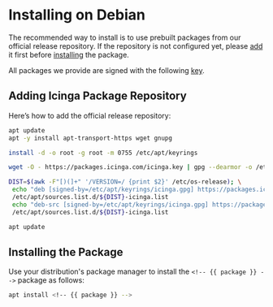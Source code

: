 <!-- {% if not disable_header %} -->
# Installing <!-- {{ product }} --> on Debian
<!-- {% endif %} -->

The recommended way to install <!-- {{ product }} --> is to use prebuilt packages from our official release repository.
If the repository is not configured yet,
please [add](#adding-icinga-package-repository) it first
before [installing](#installing-the-package) the package.

All packages we provide are signed with the following [key](https://packages.icinga.com/icinga.key).

## Adding Icinga Package Repository

Here’s how to add the official release repository:

```bash
apt update
apt -y install apt-transport-https wget gnupg

install -d -o root -g root -m 0755 /etc/apt/keyrings

wget -O - https://packages.icinga.com/icinga.key | gpg --dearmor -o /etc/apt/keyrings/icinga.gpg

DIST=$(awk -F"[)(]+" '/VERSION=/ {print $2}' /etc/os-release); \
 echo "deb [signed-by=/etc/apt/keyrings/icinga.gpg] https://packages.icinga.com/debian icinga-${DIST} main" > \
 /etc/apt/sources.list.d/${DIST}-icinga.list
 echo "deb-src [signed-by=/etc/apt/keyrings/icinga.gpg] https://packages.icinga.com/debian icinga-${DIST} main" >> \
 /etc/apt/sources.list.d/${DIST}-icinga.list

apt update
```

## Installing the Package

Use your distribution's package manager to install the `<!-- {{ package }} -->` package as follows:

```bash
apt install <!-- {{ package }} -->
```
<!-- {% include "02-Installation.md" %} -->
